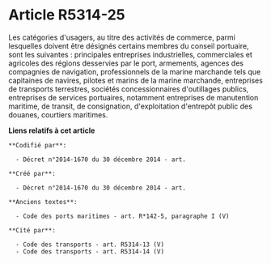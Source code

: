 # Article R5314-25

Les catégories d'usagers, au titre des activités de commerce, parmi lesquelles doivent être désignés certains membres du
conseil portuaire, sont les suivantes : principales entreprises industrielles, commerciales et agricoles des régions
desservies par le port, armements, agences des compagnies de navigation, professionnels de la marine marchande tels que
capitaines de navires, pilotes et marins de la marine marchande, entreprises de transports terrestres, sociétés
concessionnaires d'outillages publics, entreprises de services portuaires, notamment entreprises de manutention maritime, de
transit, de consignation, d'exploitation d'entrepôt public des douanes, courtiers maritimes.

**Liens relatifs à cet article**

	**Codifié par**:

	  - Décret n°2014-1670 du 30 décembre 2014 - art.

	**Créé par**:

	  - Décret n°2014-1670 du 30 décembre 2014 - art.

	**Anciens textes**:

	  - Code des ports maritimes - art. R*142-5, paragraphe I (V)

	**Cité par**:

	  - Code des transports - art. R5314-13 (V)
	  - Code des transports - art. R5314-14 (V)
